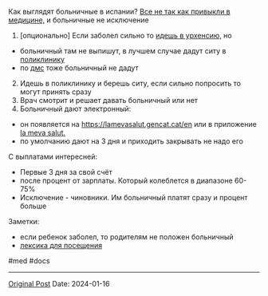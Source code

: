 Как выглядят больничные в испании? [Все не так как привыкли в медицине,](325.md) и больничные не исключение 

1. [опционально] Если заболел сильно то [идешь в урхенсию,](566.md) но
- больничный там не выпишут, в лучшем случае дадут ситу в [поликлинику](1011.md)
- по [дмс](496.md) тоже больничный не дадут
2. Идешь в поликлинику и берешь ситу, если сильно попросить то могут принять сразу
3. Врач смотрит и решает давать больничный или нет
4. Больничный дают электронный:
- он появляется на https://lamevasalut.gencat.cat/en или в приложение [la meva salut.](https://apps.apple.com/app/id1358288989)
- по умолчанию дают на 3 дня и приходить закрывать не надо его

С выплатами интересней:
- Первые 3 дня за свой счёт
- после  процент от зарплаты. Который колеблется в диапазоне 60-75%
- Исключение - чиновники. Им больничный платят сразу и процент больше

Заметки:
- если ребенок заболел, то родителям не положен больничный
- [лексика для посещения](1598.md) 

#med #docs

---
[Original Post](https://t.me/lev2tarragona/1884)
Date: 2024-01-16
